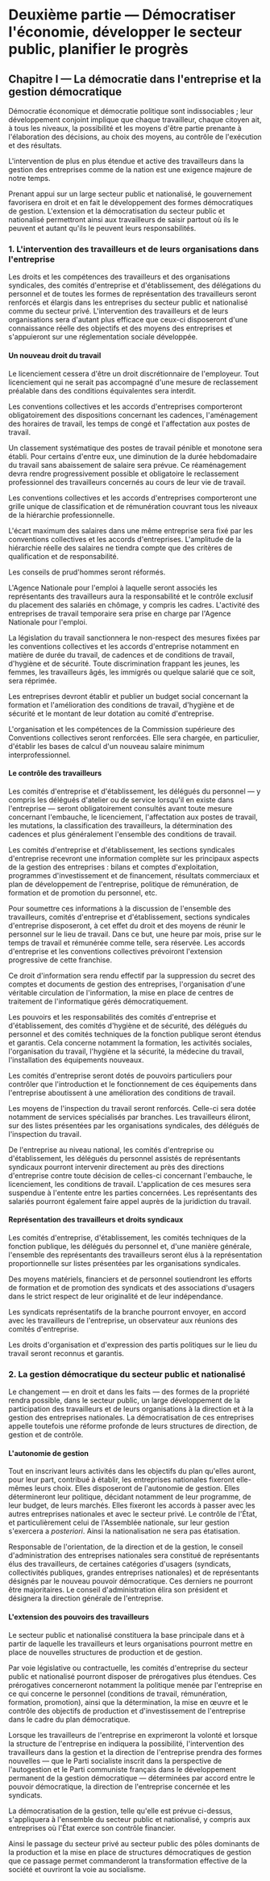 # Deuxième partie — Démocratiser l'économie, développer le secteur public, planifier le progrès

## Chapitre I — La démocratie dans l'entreprise et la gestion démocratique

Démocratie économique et démocratie politique sont indissociables ; leur
développement conjoint implique que chaque travailleur, chaque citoyen ait, à
tous les niveaux, la possibilité et les moyens d'être partie prenante à
l'élaboration des décisions, au choix des moyens, au contrôle de l'exécution
et des résultats.

L'intervention de plus en plus étendue et active des travailleurs dans la
gestion des entreprises comme de la nation est une exigence majeure de notre
temps.

Prenant appui sur un large secteur public et nationalisé, le gouvernement
favorisera en droit et en fait le développement des formes démocratiques de
gestion. L'extension et la démocratisation du secteur public et nationalisé
permettront ainsi aux travailleurs de saisir partout où ils le peuvent et
autant qu'ils le peuvent leurs responsabilités.

### 1. L'intervention des travailleurs et de leurs organisations dans l'entreprise

Les droits et les compétences des travailleurs et des organisations
syndicales, des comités d'entreprise et d'établissement, des délégations du
personnel et de toutes les formes de représentation des travailleurs seront
renforcés et élargis dans les entreprises du secteur public et nationalisé
comme du secteur privé. L'intervention des travailleurs et de leurs
organisations sera d'autant plus efficace que ceux-ci disposeront d'une
connaissance réelle des objectifs et des moyens des entreprises et
s'appuieront sur une réglementation sociale développée.

#### Un nouveau droit du travail

Le licenciement cessera d'être un droit discrétionnaire de l'employeur. Tout
licenciement qui ne serait pas accompagné d'une mesure de reclassement
préalable dans des conditions équivalentes sera interdit.

Les conventions collectives et les accords d'entreprises comporteront
obligatoirement des dispositions concernant les cadences, l'aménagement des
horaires de travail, les temps de congé et l'affectation aux postes de
travail.

Un classement systématique des postes de travail pénible et monotone sera
établi. Pour certains d'entre eux, une diminution de la durée hebdomadaire du
travail sans abaissement de salaire sera prévue. Ce réaménagement devra rendre
progressivement possible et obligatoire le reclassement professionnel des
travailleurs concernés au cours de leur vie de travail.

Les conventions collectives et les accords d'entreprises comporteront une
grille unique de classification et de rémunération couvrant tous les niveaux
de la hiérarchie professionnelle.

L'écart maximum des salaires dans une même entreprise sera fixé par les
conventions collectives et les accords d'entreprises. L'amplitude de la
hiérarchie réelle des salaires ne tiendra compte que des critères de
qualification et de responsabilité.

Les conseils de prud'hommes seront réformés.

L'Agence Nationale pour l'emploi à laquelle seront associés les représentants
des travailleurs aura la responsabilité et le contrôle exclusif du placement
des salariés en chômage, y compris les cadres. L'activité des entreprises de
travail temporaire sera prise en charge par l'Agence Nationale pour l'emploi.

La législation du travail sanctionnera le non-respect des mesures fixées par
les conventions collectives et les accords d'entreprise notamment en matière
de durée du travail, de cadences et de conditions de travail, d'hygiène et de
sécurité. Toute discrimination frappant les jeunes, les femmes, les
travailleurs âgés, les immigrés ou quelque salarié que ce soit, sera réprimée.

Les entreprises devront établir et publier un budget social concernant la
formation et l'amélioration des conditions de travail, d'hygiène et de
sécurité et le montant de leur dotation au comité d'entreprise.

L'organisation et les compétences de la Commission supérieure des Conventions
collectives seront renforcées. Elle sera chargée, en particulier, d'établir
les bases de calcul d'un nouveau salaire minimum interprofessionnel.

#### Le contrôle des travailleurs

Les comités d'entreprise et d'établissement, les délégués du personnel — y
compris les délégués d'atelier ou de service lorsqu'il en existe dans
l'entreprise — seront obligatoirement consultés avant toute mesure concernant
l'embauche, le licenciement, l'affectation aux postes de travail, les
mutations, la classification des travailleurs, la détermination des cadences
et plus généralement l'ensemble des conditions de travail.

Les comités d'entreprise et d'établissement, les sections syndicales
d'entreprise recevront une information complète sur les principaux aspects de
la gestion des entreprises : bilans et comptes d'exploitation, programmes
d'investissement et de financement, résultats commerciaux et plan de
développement de l'entreprise, politique de rémunération, de formation et de
promotion du personnel, etc.

Pour soumettre ces informations à la discussion de l'ensemble des
travailleurs, comités d'entreprise et d'établissement, sections syndicales
d'entreprise disposeront, à cet effet du droit et des moyens de réunir le
personnel sur le lieu de travail. Dans ce but, une heure par mois, prise sur
le temps de travail et rémunérée comme telle, sera réservée. Les accords
d'entreprise et les conventions collectives prévoiront l'extension progressive
de cette franchise.

Ce droit d'information sera rendu effectif par la suppression du secret des
comptes et documents de gestion des entreprises, l'organisation d'une
véritable circulation de l'information, la mise en place de centres de
traitement de l'informatique gérés démocratiquement.

Les pouvoirs et les responsabilités des comités d'entreprise et
d'établissement, des comités d'hygiène et de sécurité, des délégués du
personnel et des comités techniques de la fonction publique seront étendus et
garantis. Cela concerne notamment la formation, les activités sociales,
l'organisation du travail, l'hygiène et la sécurité, la médecine du travail,
l'installation des équipements nouveaux.

Les comités d'entreprise seront dotés de pouvoirs particuliers pour contrôler
que l'introduction et le fonctionnement de ces équipements dans l'entreprise
aboutissent à une amélioration des conditions de travail.

Les moyens de l'inspection du travail seront renforcés. Celle-ci sera dotée
notamment de services spécialisés par branches. Les travailleurs éliront, sur
des listes présentées par les organisations syndicales, des délégués de
l'inspection du travail.

De l'entreprise au niveau national, les comités d'entreprise ou
d'établissement, les délégués du personnel assistés de représentants syndicaux
pourront intervenir directement au près des directions d'entreprise contre
toute décision de celles-ci concernant l'embauche, le licenciement, les
conditions de travail. L'application de ces mesures sera suspendue à l'entente
entre les parties concernées. Les représentants des salariés pourront
également faire appel auprès de la juridiction du travail.

#### Représentation des travailleurs et droits syndicaux

Les comités d'entreprise, d'établissement, les comités techniques de la
fonction publique, les délégués du personnel et, d'une manière générale,
l'ensemble des représentants des travailleurs seront élus à la représentation
proportionnelle sur listes présentées par les organisations syndicales.

Des moyens matériels, financiers et de personnel soutiendront les efforts de
formation et de promotion des syndicats et des associations d'usagers dans le
strict respect de leur originalité et de leur indépendance.

Les syndicats représentatifs de la branche pourront envoyer, en accord avec
les travailleurs de l'entreprise, un observateur aux réunions des comités
d'entreprise.

Les droits d'organisation et d'expression des partis politiques sur le lieu du
travail seront reconnus et garantis.

### 2. La gestion démocratique du secteur public et nationalisé

Le changement — en droit et dans les faits — des formes de la propriété rendra
possible, dans le secteur public, un large développement de la participation
des travailleurs et de leurs organisations à la direction et à la gestion des
entreprises nationales. La démocratisation de ces entreprises appelle
toutefois une réforme profonde de leurs structures de direction, de gestion et
de contrôle.

#### L'autonomie de gestion

Tout en inscrivant leurs activités dans les objectifs du plan qu'elles auront,
pour leur part, contribué à établir, les entreprises nationales fixeront
elle-mêmes leurs choix. Elles disposeront de l'autonomie de gestion. Elles
détermineront leur politique, décidant notamment de leur programme, de leur
budget, de leurs marchés. Elles fixeront les accords à passer avec les autres
entreprises nationales et avec le secteur privé. Le contrôle de l'État, et
particulièrement celui de l'Assemblée nationale, sur leur gestion s'exercera a
*posteriori*. Ainsi la nationalisation ne sera pas étatisation.

Responsable de l'orientation, de la direction et de la gestion, le conseil
d'administration des entreprises nationales sera constitué de représentants
élus des travailleurs, de certaines catégories d'usagers (syndicats,
collectivités publiques, grandes entreprises nationales) et de représentants
désignés par le nouveau pouvoir démocratique. Ces derniers ne pourront être
majoritaires. Le conseil d'administration élira son président et désignera la
direction générale de l'entreprise.

#### L'extension des pouvoirs des travailleurs

Le secteur public et nationalisé constituera la base principale dans et à
partir de laquelle les travailleurs et leurs organisations pourront mettre en
place de nouvelles structures de production et de gestion.

Par voie législative ou contractuelle, les comités d'entreprise du secteur
public et nationalisé pourront disposer de prérogatives plus étendues. Ces
prérogatives concerneront notamment la politique menée par l'entreprise en ce
qui concerne le personnel (conditions de travail, rémunération, formation,
promotion), ainsi que la détermination, la mise en œuvre et le contrôle des
objectifs de production et d'investissement de l'entreprise dans le cadre du
plan démocratique.

Lorsque les travailleurs de l'entreprise en exprimeront la volonté et lorsque
la structure de l'entreprise en indiquera la possibilité, l'intervention des
travailleurs dans la gestion et la direction de l'entreprise prendra des
formes nouvelles — que le Parti socialiste inscrit dans la perspective de
l'autogestion et le Parti communiste français dans le développement permanent
de la gestion démocratique — déterminées par accord entre le pouvoir
démocratique, la direction de l'entreprise concernée et les syndicats.

La démocratisation de la gestion, telle qu'elle est prévue ci-dessus,
s'appliquera à l'ensemble du secteur public et nationalisé, y compris aux
entreprises où l'État exerce son contrôle financier.

Ainsi le passage du secteur privé au secteur public des pôles dominants de la
production et la mise en place de structures démocratiques de gestion que ce
passage permet commanderont la transformation effective de la société et
ouvriront la voie au socialisme.
